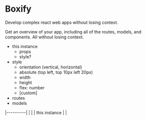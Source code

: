 Boxify
======

Develop complex react web apps without losing context.

Get an overview of your app, including all of the routes, models, and
components. All without losing context.


- this instance
  - props
  - style?
- style
  - orientation (vertical, horizontal)
  - absolute (top left, top 10px left 20px)
  - width
  - height
  - flex: number
  - [custom]
- routes
- models


|----------|
|
|
| this instance | 
|

